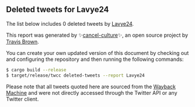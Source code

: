 ## Deleted tweets for Lavye24

The list below includes 0 deleted tweets by
[Lavye24](https://twitter.com/Lavye24).



This report was generated by ✨[cancel-culture](https://github.com/travisbrown/cancel-culture)✨,
an open source project by [Travis Brown](https://twitter.com/travisbrown).

You can create your own updated version of this document by checking out and configuring the
repository and then running the following commands:

```bash
$ cargo build --release
$ target/release/twcc deleted-tweets --report Lavye24
```

Please note that all tweets quoted here are sourced from the
[Wayback Machine](https://web.archive.org) and were not directly accessed through the Twitter API or
any Twitter client.

